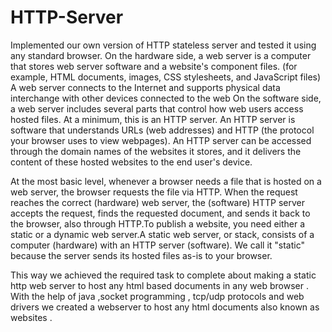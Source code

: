 # HTTP-Server
Implemented our own version of HTTP stateless server and tested it using any standard browser.
On the hardware side, a web server is a computer that stores web server software and a website's component files. 
(for example, HTML documents, images, CSS stylesheets, and JavaScript files) A web server connects to the Internet and supports physical data interchange with other devices connected to the web
On the software side, a web server includes several parts that control how web users access hosted files. 
At a minimum, this is an ​HTTP server​. An HTTP server is software that understands ​URLs​ (web addresses) and 
​HTTP​ (the protocol your browser uses to view webpages). An HTTP server can be accessed through the domain names of the websites it stores, and it delivers 
the content of these hosted websites to the end user's device.

At the most basic level, whenever a browser needs a file that is hosted on a web server, the browser requests the file via HTTP. 
When the request reaches the correct (hardware) web server, the (software) HTTP server​ accepts the request, finds the requested document, and 
sends it back to the browser, also through HTTP.To publish a website, you need either a static or a dynamic web server.A static web server, or 
stack, consists of a computer (hardware) with an HTTP server (software). We call it "static" because the server sends its hosted files as-is to your browser.

This way we achieved the required task to complete about making a static http web server to host any html based documents in any web browser .
With the help of java ,socket programming , tcp/udp protocols and web drivers we created a webserver to host any html documents also known as websites .
